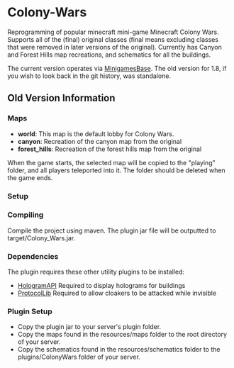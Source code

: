 # Colony-Wars
Reprogramming of popular minecraft mini-game Minecraft Colony Wars. Supports all of the (final) original classes
(final means excluding classes that were removed in later versions of the original). Currently has Canyon and
Forest Hills map recreations, and schematics for all the buildings.

The current version operates via [MinigamesBase](https://github.com/adventurerok/MinigamesBase).
The old version for 1.8, if you wish to look back in the git history, was standalone.

## Old Version Information
### Maps
* **world**: This map is the default lobby for Colony Wars.
* **canyon**: Recreation of the canyon map from the original
* **forest_hills**: Recreation of the forest hills map from the original

When the game starts, the selected map will be copied to the "playing" folder, and all players teleported into it.
The folder should be deleted when the game ends.

### Setup
### Compiling
Compile the project using maven. The plugin jar file will be outputted to target/Colony_Wars.jar.

### Dependencies
The plugin requires these other utility plugins to be installed:
* [HologramAPI](https://www.spigotmc.org/resources/api-hologramapi-1-7-1-8.6766/)
Required to display holograms for buildings
* [ProtocolLib](https://www.spigotmc.org/resources/protocollib.1997/)
Required to allow cloakers to be attacked while invisible

### Plugin Setup
* Copy the plugin jar to your server's plugin folder.
* Copy the maps found in the resources/maps folder to the root directory of your server.
* Copy the schematics found in the resources/schematics folder to the plugins/ColonyWars folder of your server.